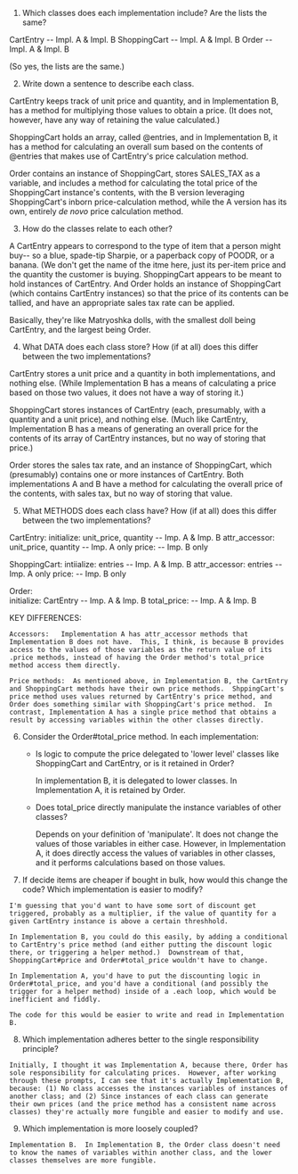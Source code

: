 1. Which classes does each implementation include?  Are the lists the same?

  CartEntry       --  Impl. A   &   Impl. B
  ShoppingCart    --  Impl. A   &   Impl. B
  Order           --  Impl. A   &   Impl. B

  (So yes, the lists are the same.)

2.  Write down a sentence to describe each class.

  CartEntry keeps track of unit price and quantity, and in Implementation B, has a method for multiplying those values to obtain a price. (It does not, however, have any way of retaining the value calculated.)

  ShoppingCart holds an array, called @entries, and in Implementation B, it has a method for calculating an overall sum based on the contents of @entries that makes use of CartEntry's price calculation method.

  Order contains an instance of ShoppingCart, stores SALES_TAX as a variable, and includes a method for calculating the total price of the ShoppingCart instance's contents, with the B version leveraging ShoppingCart's inborn price-calculation method, while the A version has its own, entirely _de novo_ price calculation method.

3.  How do the classes relate to each other?

  A CartEntry appears to correspond to the type of item that a person might buy-- so a blue, spade-tip Sharpie, or a paperback copy of POODR, or a banana. (We don't get the name of the itme here, just its per-item price and the quantity the customer is buying.  ShoppingCart appears to be meant to hold instances of CartEntry.  And Order holds an instance of ShoppingCart (which contains CartEntry instances) so that the price of its contents can be tallied, and have an appropriate sales tax rate can be applied.

  Basically, they're like Matryoshka dolls, with the smallest doll being CartEntry, and the largest being Order.

4.  What DATA does each class store? How (if at all) does this differ between the two implementations?

  CartEntry stores a unit price and a quantity in both implementations, and nothing else. (While Implementation B has a means of calculating a price based on those two values, it does not have a way of storing it.)

  ShoppingCart stores instances of CartEntry (each, presumably, with a quantity and a unit price), and nothing else. (Much like CartEntry, Implementation B has a means of generating an overall price for the contents of its array of CartEntry instances, but no way of storing that price.)

  Order stores the sales tax rate, and an instance of ShoppingCart, which (presumably) contains one or more instances of CartEntry. Both implementations A and B have a method for calculating the overall price of the contents, with sales tax, but no way of storing that value.

5.  What METHODS does each class have?  How (if at all) does this differ between the two implementations?

  CartEntry:
    initialize: unit_price, quantity        --    Imp. A & Imp. B
    attr_accessor:  unit_price, quantity    --    Imp. A  only
    price:                                  --    Imp. B only

  ShoppingCart:
    intiialize: entries                     --    Imp. A & Imp. B
    attr_accessor: entries                  --    Imp. A only
    price:                                  --    Imp. B only

  Order:  
    initialize:  CartEntry                  --    Imp. A & Imp. B
    total_price:                            --    Imp. A & Imp. B

  KEY DIFFERENCES:

    Accessors:   Implementation A has attr_accessor methods that Implementation B does not have.  This, I think, is because B provides access to the values of those variables as the return value of its .price methods, instead of having the Order method's total_price method access them directly.

    Price methods:  As mentioned above, in Implementation B, the CartEntry and ShoppingCart methods have their own price methods.  ShppingCart's price method uses values returned by CartEntry's price method, and Order does something similar with ShoppingCart's price method.  In contrast, Implementation A has a single price method that obtains a result by accessing variables within the other classes directly.

  6.  Consider the Order#total_price method.  In each implementation:

      * Is logic to compute the price delegated to 'lower level' classes like ShoppingCart and CartEntry, or is it retained in Order?

        In implementation B, it is delegated to lower classes.  In Implementation A, it is retained by Order.

      * Does total_price directly manipulate the instance variables of other classes?

        Depends on your definition of 'manipulate'.  It does not change the values of those variables in either case.  However, in Implementation A, it does directly access the values of variables in other classes, and it performs calculations based on those values.

  7.    If decide items are cheaper if bought in bulk, how would this change the code?  Which implementation is easier to modify?

    I'm guessing that you'd want to have some sort of discount get triggered, probably as a multiplier, if the value of quantity for a given CartEntry instance is above a certain threshhold.  

    In Implementation B, you could do this easily, by adding a conditional to CartEntry's price method (and either putting the discount logic there, or triggering a helper method.)  Downstream of that, ShoppingCart#price and Order#total_price wouldn't have to change.

    In Implementation A, you'd have to put the discounting logic in Order#total_price, and you'd have a conditional (and possibly the trigger for a helper method) inside of a .each loop, which would be inefficient and fiddly.  

    The code for this would be easier to write and read in Implementation B.

  8.  Which implementation adheres better to the single responsibility principle?

    Initially, I thought it was Implementation A, because there, Order has sole responsibility for calculating prices.  However, after working through these prompts, I can see that it's actually Implementation B, because: (1) No class accesses the instances variables of instances of another class; and (2) Since instances of each class can generate their own prices (and the price method has a consistent name across classes) they're actually more fungible and easier to modify and use.


  9.  Which implementation is more loosely coupled?

    Implementation B.  In Implementation B, the Order class doesn't need to know the names of variables within another class, and the lower classes themselves are more fungible.
